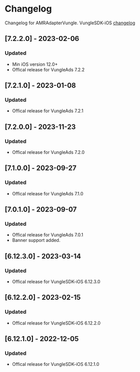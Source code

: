 # Changelog

Changelog for AMRAdapterVungle. 
VungleSDK-iOS [changelog](https://support.vungle.com/hc/en-us/articles/360002925791-Get-Started-with-Vungle-iOS-SDK-v-6#GDPRRecommendedImplementationInstructions)

## [7.2.2.0] - 2023-02-06
### Updated
- Min iOS version 12.0+
- Offical release for VungleAds 7.2.2

## [7.2.1.0] - 2023-01-08
### Updated
- Offical release for VungleAds 7.2.1

## [7.2.0.0] - 2023-11-23
### Updated
- Offical release for VungleAds 7.2.0

## [7.1.0.0] - 2023-09-27
### Updated
- Offical release for VungleAds 7.1.0

## [7.0.1.0] - 2023-09-07
### Updated
- Offical release for VungleAds 7.0.1
- Banner support added.

## [6.12.3.0] - 2023-03-14
### Updated
- Offical release for VungleSDK-iOS 6.12.3.0

## [6.12.2.0] - 2023-02-15
### Updated
- Offical release for VungleSDK-iOS 6.12.2.0

## [6.12.1.0] - 2022-12-05
### Updated
- Offical release for VungleSDK-iOS 6.12.1.0
